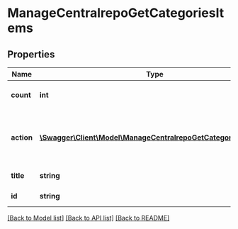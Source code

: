 # ManageCentralrepoGetCategoriesItems

## Properties
Name | Type | Description | Notes
------------ | ------------- | ------------- | -------------
**count** | **int** | Total number of categories | 
**action** | [**\Swagger\Client\Model\ManageCentralrepoGetCategoriesAction[]**](ManageCentralrepoGetCategoriesAction.md) | May contain allowed actions on this element | [optional] 
**title** | **string** | Category title | 
**id** | **string** | Stringified category ID | 

[[Back to Model list]](../README.md#documentation-for-models) [[Back to API list]](../README.md#documentation-for-api-endpoints) [[Back to README]](../README.md)


